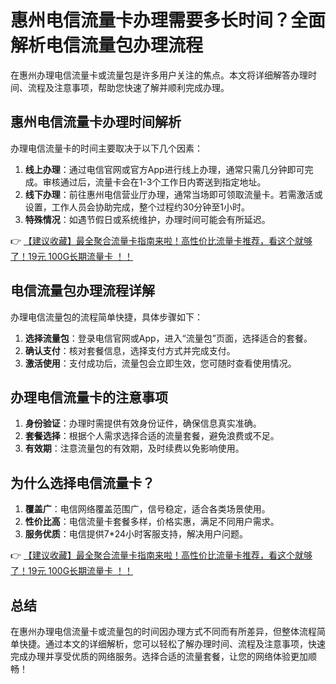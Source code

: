 # 惠州电信流量卡办理需要多长时间？全面解析电信流量包办理流程

在惠州办理电信流量卡或流量包是许多用户关注的焦点。本文将详细解答办理时间、流程及注意事项，帮助您快速了解并顺利完成办理。

## 惠州电信流量卡办理时间解析

办理电信流量卡的时间主要取决于以下几个因素：

1. **线上办理**：通过电信官网或官方App进行线上办理，通常只需几分钟即可完成。审核通过后，流量卡会在1-3个工作日内寄送到指定地址。
2. **线下办理**：前往惠州电信营业厅办理，通常当场即可领取流量卡。若需激活或设置，工作人员会协助完成，整个过程约30分钟至1小时。
3. **特殊情况**：如遇节假日或系统维护，办理时间可能会有所延迟。

👉 [【建议收藏】最全聚合流量卡指南来啦！高性价比流量卡推荐，看这个就够了！19元 100G长期流量卡 ！！](https://bit.ly/Liuliangka)

## 电信流量包办理流程详解

办理电信流量包的流程简单快捷，具体步骤如下：

1. **选择流量包**：登录电信官网或App，进入“流量包”页面，选择适合的套餐。
2. **确认支付**：核对套餐信息，选择支付方式并完成支付。
3. **激活使用**：支付成功后，流量包会立即生效，您可随时查看使用情况。

## 办理电信流量卡的注意事项

1. **身份验证**：办理时需提供有效身份证件，确保信息真实准确。
2. **套餐选择**：根据个人需求选择合适的流量套餐，避免浪费或不足。
3. **有效期**：注意流量包的有效期，及时续费以免影响使用。

## 为什么选择电信流量卡？

1. **覆盖广**：电信网络覆盖范围广，信号稳定，适合各类场景使用。
2. **性价比高**：电信流量卡套餐多样，价格实惠，满足不同用户需求。
3. **服务优质**：电信提供7*24小时客服支持，解决用户问题。

👉 [【建议收藏】最全聚合流量卡指南来啦！高性价比流量卡推荐，看这个就够了！19元 100G长期流量卡 ！！](https://bit.ly/Liuliangka)

## 总结

在惠州办理电信流量卡或流量包的时间因办理方式不同而有所差异，但整体流程简单快捷。通过本文的详细解析，您可以轻松了解办理时间、流程及注意事项，快速完成办理并享受优质的网络服务。选择合适的流量套餐，让您的网络体验更加顺畅！